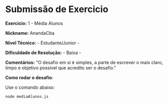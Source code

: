 # Submissão de Exercicio

**Exercicio:** 1 - Média Alunos

**Nickname:** AnandaCba

**Nível Técnico:** - Estudante/Junior -

**Dificuldade de Resolução:** - Baixa -

**Comentários:** 
"O desafio em si é simples, a parte de escrever o mais claro, limpo e
objetivo possível que acredito ser o desafio."

**Como rodar o desafio**: 

Use o comando abaixo: 
```bash
node mediaAlunos.js
```